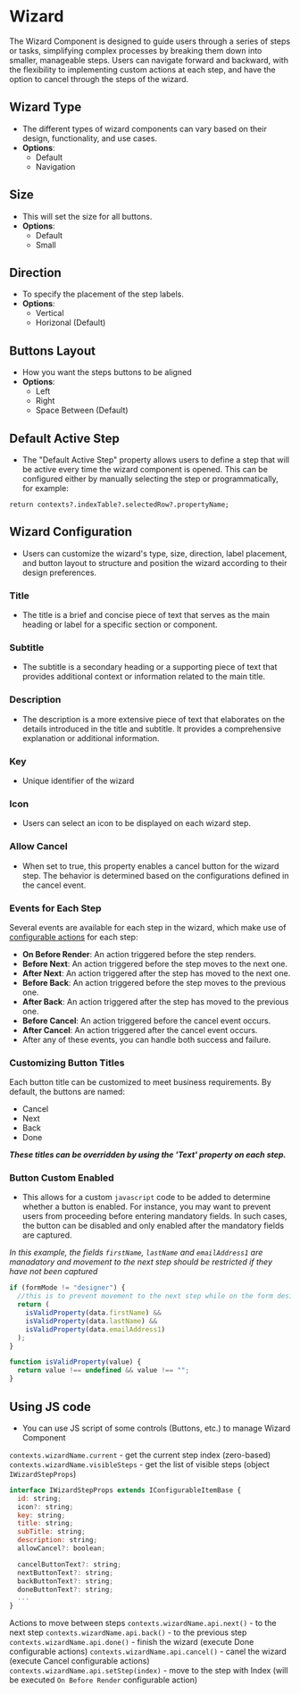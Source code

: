 # Wizard

The Wizard Component is designed to guide users through a series of steps or tasks, simplifying complex processes by breaking them down into smaller, manageable steps. Users can navigate forward and backward, with the flexibility to implementing custom actions at each step, and have the option to cancel through the steps of the wizard.

## Wizard Type

- The different types of wizard components can vary based on their design, functionality, and use cases.
- **Options**:
  - Default
  - Navigation

## Size

- This will set the size for all buttons.
- **Options**:
  - Default
  - Small

## Direction

- To specify the placement of the step labels.
- **Options**:
  - Vertical
  - Horizonal (Default)

## Buttons Layout

- How you want the steps buttons to be aligned
- **Options**:
  - Left
  - Right
  - Space Between (Default)

## Default Active Step

- The "Default Active Step" property allows users to define a step that will be active every time the wizard component is opened. This can be configured either by manually selecting the step or programmatically, for example:

`return contexts?.indexTable?.selectedRow?.propertyName;`

## Wizard Configuration

- Users can customize the wizard's type, size, direction, label placement, and button layout to structure and position the wizard according to their design preferences.

### Title

- The title is a brief and concise piece of text that serves as the main heading or label for a specific section or component.

### Subtitle

- The subtitle is a secondary heading or a supporting piece of text that provides additional context or information related to the main title.

### Description

- The description is a more extensive piece of text that elaborates on the details introduced in the title and subtitle. It provides a comprehensive explanation or additional information.

### Key

- Unique identifier of the wizard

### Icon

- Users can select an icon to be displayed on each wizard step.

### Allow Cancel

- When set to true, this property enables a cancel button for the wizard step. The behavior is determined based on the configurations defined in the cancel event.

### Events for Each Step

Several events are available for each step in the wizard, which make use of [configurable actions](/docs/front-end-basics/configured-views/action-configurations) for each step:

- **On Before Render**: An action triggered before the step renders.
- **Before Next**: An action triggered before the step moves to the next one.
- **After Next**: An action triggered after the step has moved to the next one.
- **Before Back**: An action triggered before the step moves to the previous one.
- **After Back**: An action triggered after the step has moved to the previous one.
- **Before Cancel**: An action triggered before the cancel event occurs.
- **After Cancel**: An action triggered after the cancel event occurs.
- After any of these events, you can handle both success and failure.

### Customizing Button Titles

Each button title can be customized to meet business requirements. By default, the buttons are named:

- Cancel
- Next
- Back
- Done

_**These titles can be overridden by using the 'Text' property on each step.**_

### Button Custom Enabled

- This allows for a custom `javascript` code to be added to determine whether a button is enabled. For instance, you may want to prevent users from proceeding before entering mandatory fields. In such cases, the button can be disabled and only enabled after the mandatory fields are captured.

_In this example, the fields `firstName`, `lastName` and `emailAddress1` are manadatory and movement to the next step should be restricted if they have not been captured_

```javascript
if (formMode != "designer") {
  //this is to prevent movement to the next step while on the form designer
  return (
    isValidProperty(data.firstName) &&
    isValidProperty(data.lastName) &&
    isValidProperty(data.emailAddress1)
  );
}

function isValidProperty(value) {
  return value !== undefined && value !== "";
}
```

## Using JS code
- You can use JS script of some controls (Buttons, etc.) to manage Wizard Component

`contexts.wizardName.current` - get the current step index (zero-based)
`contexts.wizardName.visibleSteps` - get the list of visible steps (object `IWizardStepProps`)

```javascript
interface IWizardStepProps extends IConfigurableItemBase {
  id: string;
  icon?: string;
  key: string;
  title: string;
  subTitle: string;
  description: string;
  allowCancel?: boolean;

  cancelButtonText?: string;
  nextButtonText?: string;
  backButtonText?: string;
  doneButtonText?: string;
  ...
}
```

Actions to move between steps
`contexts.wizardName.api.next()` - to the next step
`contexts.wizardName.api.back()` - to the previous step
`contexts.wizardName.api.done()` - finish the wizard (execute Done configurable actions)
`contexts.wizardName.api.cancel()` - canel the wizard (execute Cancel configurable actions)
`contexts.wizardName.api.setStep(index)` - move to the step with Index (will be executed `On Before Render` configurable action)